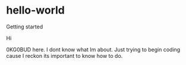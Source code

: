 # hello-world
Getting started

Hi 

0KG0BUD here. I dont know what Im about.
Just trying to begin coding cause I reckon its important to know how to do.
